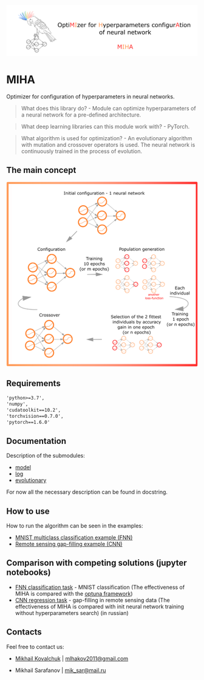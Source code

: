 # ![miha_logo.png](https://raw.githubusercontent.com/Dreamlone/MIHA/main/images/logo.png)

# MIHA
Optimizer for configuration of hyperparameters in neural networks. 

> What does this library do? - Module can optimize hyperparameters of a neural network for a pre-defined architecture.

> What deep learning libraries can this module work with? - PyTorch.

> What algorithm is used for optimization? - An evolutionary algorithm with mutation and crossover operators is used. The neural network is continuously trained in the process of evolution.
>
## The main concept

![main_concept.png](https://raw.githubusercontent.com/Dreamlone/MIHA/main/images/main_concept.png)

## Requirements
    'python>=3.7',
    'numpy',
    'cudatoolkit==10.2',
    'torchvision==0.7.0',
    'pytorch==1.6.0'
    
## Documentation

Description of the submodules:
* [model](https://github.com/Dreamlone/MIHA/blob/main/docs/model.md)
* [log](https://github.com/Dreamlone/MIHA/blob/main/docs/log.md)
* [evolutionary](https://github.com/Dreamlone/MIHA/blob/main/docs/evolutionary.md)

For now all the necessary description can be found in docstring.

## How to use

How to run the algorithm can be seen in the examples:
* [MNIST multiclass classification example (FNN)](https://github.com/Dreamlone/MIHA/blob/main/examples/FNN_mnist_classification.py)
* [Remote sensing gap-filling example (CNN)](https://github.com/Dreamlone/MIHA/blob/main/examples/CNN_autoencoder_gapfilling.py)

## Comparison with competing solutions (jupyter notebooks)

* [FNN classification task](https://github.com/Dreamlone/MIHA/blob/main/jupyter_examples/MNIST_optuna_miha.ipynb) - MNIST classification (The effectiveness of 
MIHA is compared with the [optuna framework](https://github.com/optuna/optuna))
* [CNN regression task](https://github.com/Dreamlone/MIHA/blob/main/jupyter_examples/Images_gapfill_init_miha%20(rus).ipynb) - gap-filling in remote sensing data (The effectiveness of 
MIHA is compared with init neural network training without hyperparameters search) (in russian)


## Contacts

Feel free to contact us:

* [Mikhail Kovalchuk](https://github.com/angrymuskrat) | mlhakov2011@gmail.com 

* Mikhail Sarafanov | mik_sar@mail.ru

